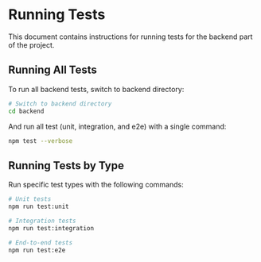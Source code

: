 # Running Tests

This document contains instructions for running tests for the backend part of the project.

## Running All Tests

To run all backend tests, switch to backend directory:

```bash
# Switch to backend directory
cd backend
```

And run all test (unit, integration, and e2e) with a single command:

```bash
npm test --verbose
```

## Running Tests by Type

Run specific test types with the following commands:

```bash
# Unit tests
npm run test:unit

# Integration tests
npm run test:integration

# End-to-end tests
npm run test:e2e
```
